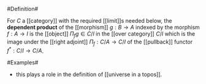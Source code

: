 
#Definition#

For $C$ a [[category]] with the required [[limit]]s needed below, the **dependent product** of the [[morphism]] $g : B \to A$ indexed by the morphism $f : A \to I$ is the [[object]] $\Pi_f g \in C/I$ in the [[over category]] $C/I$ which is the image under the [[right adjoint]] $\Pi_f : C/A \to C/I$ of the [[pullback]] functor $f^* : C/I \to C/A$.

#Examples#

* this plays a role in the definition of [[universe in a topos]].
